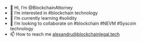 - 👋 Hi, I’m @BlockchainAttorney
- 👀 I’m interested in #blockchain technology
- 🌱 I’m currently learning #solidity
- 💞️ I’m looking to collaborate on #blockchain #NEVM #Syscoin technology
- 📫 How to reach me alexandru@blockchainlegal.tech

<!---
BlockchainAttorney/BlockchainAttorney is a ✨ special ✨ repository because its `README.md` (this file) appears on your GitHub profile.
You can click the Preview link to take a look at your changes.
--->
